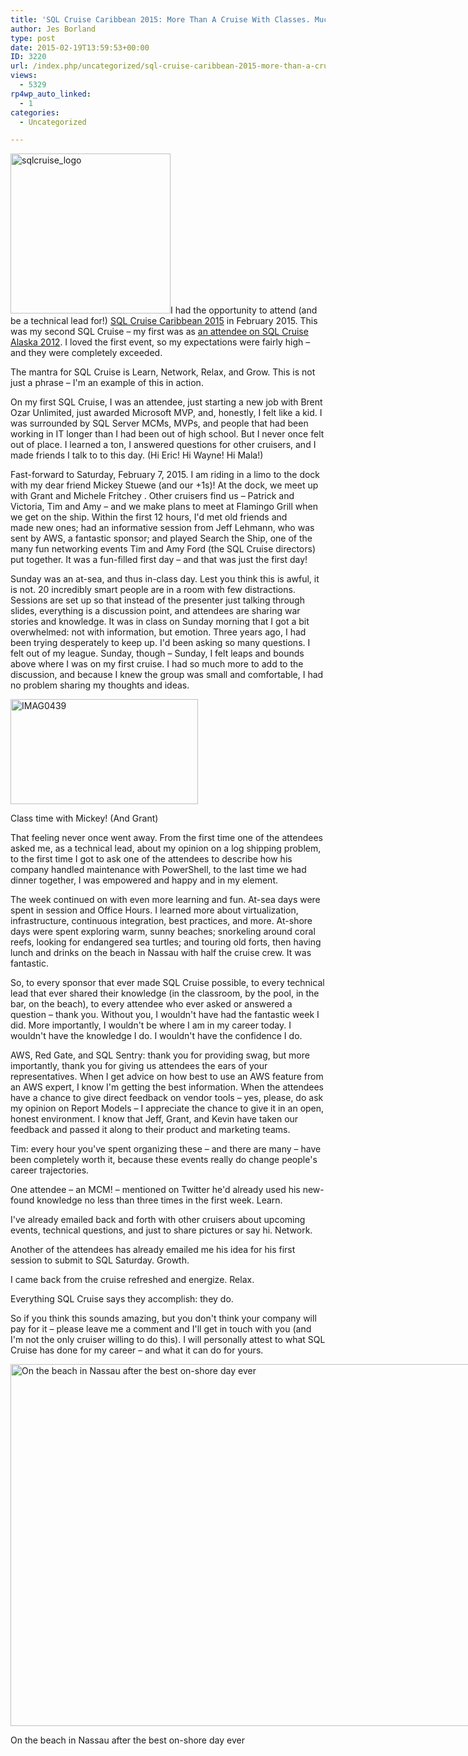 ```yaml
---
title: 'SQL Cruise Caribbean 2015: More Than A Cruise With Classes. Much More.'
author: Jes Borland
type: post
date: 2015-02-19T13:59:53+00:00
ID: 3220
url: /index.php/uncategorized/sql-cruise-caribbean-2015-more-than-a-cruise-with-classes-much-more/
views:
  - 5329
rp4wp_auto_linked:
  - 1
categories:
  - Uncategorized

---
```

[<img class="alignleft wp-image-3222 size-full" src="/wp-content/uploads/2015/02/sqlcruise_logo.png" alt="sqlcruise_logo" width="256" height="256" srcset="/wp-content/uploads/2015/02/sqlcruise_logo.png 256w, /wp-content/uploads/2015/02/sqlcruise_logo-150x150.png 150w" sizes="(max-width: 256px) 100vw, 256px" />][1]I had the opportunity to attend (and be a technical lead for!) <a href="http://sqlcruise.com/" target="_blank">SQL Cruise Caribbean 2015</a> in February 2015. This was my second SQL Cruise – my first was as <a href="http://www.brentozar.com/archive/2012/06/sql-cruise-experience/" target="_blank">an attendee on SQL Cruise Alaska 2012</a>. I loved the first event, so my expectations were fairly high – and they were completely exceeded.

The mantra for SQL Cruise is Learn, Network, Relax, and Grow. This is not just a phrase – I'm an example of this in action.

On my first SQL Cruise, I was an attendee, just starting a new job with Brent Ozar Unlimited, just awarded Microsoft MVP, and, honestly, I felt like a kid. I was surrounded by SQL Server MCMs, MVPs, and people that had been working in IT longer than I had been out of high school. But I never once felt out of place. I learned a ton, I answered questions for other cruisers, and I made friends I talk to to this day. (Hi Eric! Hi Wayne! Hi Mala!)

Fast-forward to Saturday, February 7, 2015. I am riding in a limo to the dock with my dear friend Mickey Stuewe (and our +1s)! At the dock, we meet up with Grant and Michele Fritchey . Other cruisers find us – Patrick and Victoria, Tim and Amy – and we make plans to meet at Flamingo Grill when we get on the ship. Within the first 12 hours, I'd met old friends and made new ones; had an informative session from Jeff Lehmann, who was sent by AWS, a fantastic sponsor; and played Search the Ship, one of the many fun networking events Tim and Amy Ford (the SQL Cruise directors) put together. It was a fun-filled first day – and that was just the first day!

Sunday was an at-sea, and thus in-class day. Lest you think this is awful, it is not. 20 incredibly smart people are in a room with few distractions. Sessions are set up so that instead of the presenter just talking through slides, everything is a discussion point, and attendees are sharing war stories and knowledge. It was in class on Sunday morning that I got a bit overwhelmed: not with information, but emotion. Three years ago, I had been trying desperately to keep up. I'd been asking so many questions. I felt out of my league. Sunday, though – Sunday, I felt leaps and bounds above where I was on my first cruise. I had so much more to add to the discussion, and because I knew the group was small and comfortable, I had no problem sharing my thoughts and ideas.

<div id="attachment_3237" style="width: 310px" class="wp-caption alignright">
  <a href="/wp-content/uploads/2015/02/IMAG0439.jpg"><img class="wp-image-3237 size-medium" src="/wp-content/uploads/2015/02/IMAG0439-300x168.jpg" alt="IMAG0439" width="300" height="168" srcset="/wp-content/uploads/2015/02/IMAG0439-300x168.jpg 300w, /wp-content/uploads/2015/02/IMAG0439-1024x576.jpg 1024w" sizes="(max-width: 300px) 100vw, 300px" /></a>
  
  <p class="wp-caption-text">
    Class time with Mickey! (And Grant)
  </p>
</div>

That feeling never once went away. From the first time one of the attendees asked me, as a technical lead, about my opinion on a log shipping problem, to the first time I got to ask one of the attendees to describe how his company handled maintenance with PowerShell, to the last time we had dinner together, I was empowered and happy and in my element.

The week continued on with even more learning and fun. At-sea days were spent in session and Office Hours. I learned more about virtualization, infrastructure, continuous integration, best practices, and more. At-shore days were spent exploring warm, sunny beaches; snorkeling around coral reefs, looking for endangered sea turtles; and touring old forts, then having lunch and drinks on the beach in Nassau with half the cruise crew. It was fantastic.

So, to every sponsor that ever made SQL Cruise possible, to every technical lead that ever shared their knowledge (in the classroom, by the pool, in the bar, on the beach), to every attendee who ever asked or answered a question – thank you. Without you, I wouldn't have had the fantastic week I did. More importantly, I wouldn't be where I am in my career today. I wouldn't have the knowledge I do. I wouldn't have the confidence I do.

AWS, Red Gate, and SQL Sentry: thank you for providing swag, but more importantly, thank you for giving us attendees the ears of your representatives. When I get advice on how best to use an AWS feature from an AWS expert, I know I'm getting the best information. When the attendees have a chance to give direct feedback on vendor tools – yes, please, do ask my opinion on Report Models – I appreciate the chance to give it in an open, honest environment. I know that Jeff, Grant, and Kevin have taken our feedback and passed it along to their product and marketing teams.

Tim: every hour you've spent organizing these – and there are many – have been completely worth it, because these events really do change people's career trajectories.

One attendee – an MCM! – mentioned on Twitter he'd already used his new-found knowledge no less than three times in the first week. Learn.

I've already emailed back and forth with other cruisers about upcoming events, technical questions, and just to share pictures or say hi. Network.

Another of the attendees has already emailed me his idea for his first session to submit to SQL Saturday. Growth.

I came back from the cruise refreshed and energize. Relax.

Everything SQL Cruise says they accomplish: they do.

So if you think this sounds amazing, but you don't think your company will pay for it – please leave me a comment and I'll get in touch with you (and I'm not the only cruiser willing to do this). I will personally attest to what SQL Cruise has done for my career – and what it can do for yours.

<div id="attachment_3238" style="width: 1034px" class="wp-caption aligncenter">
  <a href="/wp-content/uploads/2015/02/IMAG0532_1.jpg"><img class="size-large wp-image-3238" src="/wp-content/uploads/2015/02/IMAG0532_1-1024x579.jpg" alt="On the beach in Nassau after the best on-shore day ever " width="1024" height="579" srcset="/wp-content/uploads/2015/02/IMAG0532_1-1024x579.jpg 1024w, /wp-content/uploads/2015/02/IMAG0532_1-300x169.jpg 300w" sizes="(max-width: 1024px) 100vw, 1024px" /></a>
  
  <p class="wp-caption-text">
    On the beach in Nassau after the best on-shore day ever
  </p>
</div>

 [1]: /wp-content/uploads/2015/02/sqlcruise_logo.png